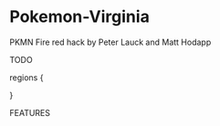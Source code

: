 # Pokemon-Virginia
PKMN Fire red hack by Peter Lauck and Matt Hodapp 

TODO

regions
{
  
}








FEATURES

